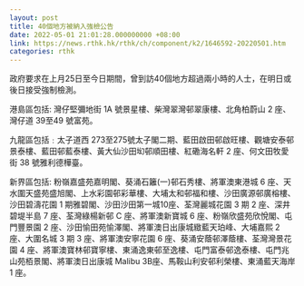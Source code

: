 ```yaml
---
layout: post
title: 40個地方被納入強檢公告
date: 2022-05-01 21:01:28.000000000 +08:00
link: https://news.rthk.hk/rthk/ch/component/k2/1646592-20220501.htm
categories: rthk
---
```


政府要求在上月25日至今日期間，曾到訪40個地方超過兩小時的人士，在明日或後日接受強制檢測。

港島區包括: 灣仔堅彌地街 1A 號景星樓、柴灣翠灣邨翠康樓、北角柏蔚山 2 座、灣仔道 39至49 號富苑。

九龍區包括﹕太子道西 273至275號太子閣二期、藍田啟田邨啟旺樓、觀塘安泰邨景泰樓、藍田邨藍泰樓、黃大仙沙田㘭邨順田樓、紅磡海名軒 2 座、何文田牧愛街 38 號雅利德樺臺。

新界區包括: 粉嶺嘉盛苑嘉明閣、葵涌石籬(一)邨石秀樓、將軍澳東港城 6 座、天水圍天盛苑盛旭閣、上水彩園邨彩華樓、大埔太和邨福和樓、沙田廣源邨廣榕樓、沙田碧濤花園 1 期雅碧閣、沙田沙田第一城10座、荃灣麗城花園 3 期 2 座、深井碧堤半島 7 座、荃灣綠楊新邨 C 座、將軍澳新寶城 6 座、粉嶺欣盛苑欣悅閣、屯門豐景園 2 座、沙田愉田苑愉澤閣、將軍澳日出康城緻藍天珀峰、大埔嘉熙 2 座、大圍名城 3 期 3 座、將軍澳安寧花園 6 座、葵涌安蔭邨澤蔭樓、荃灣灣景花園 4 座、將軍澳寶林邨寶寧樓、東涌逸東邨至逸樓、屯門富泰邨逸泰樓、屯門兆山苑栢景閣、將軍澳日出康城 Malibu 3B座、馬鞍山利安邨利榮樓、東涌藍天海岸 1 座。
